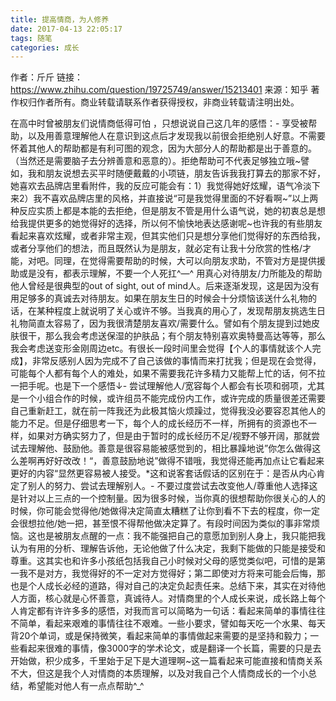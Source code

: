 ```yaml
---
title: 提高情商，为人修养
date: 2017-04-13 22:05:17
tags: 随笔
categories: 成长
---
```

作者：斤斤
链接：https://www.zhihu.com/question/19725749/answer/15213401
来源：知乎
著作权归作者所有。商业转载请联系作者获得授权，非商业转载请注明出处。

在高中时曾被朋友们说情商低得可怕 ，只想说说自己这几年的感悟：- 享受被帮助，以及用善意理解他人在意识到这点后才发现我以前很会拒绝别人好意。不需要怀着其他人的帮助都是有利可图的观念，因为大部分人的帮助都是出于善意的。（当然还是需要脑子去分辨善意和恶意的）。拒绝帮助可不代表足够独立哦<!--more-->~譬如，我和朋友说想去买平时随便戴戴的小项链，朋友告诉我我打算去的那家不好，她喜欢去品牌店里看附件，我的反应可能会有：1）我觉得她好炫耀，语气冷淡下来2）我不喜欢品牌店里的风格，并直接说“可是我觉得里面的不好看啊~”以上两种反应实质上都是本能的去拒绝，但是朋友不管是用什么语气说，她的初衷总是想给我提供更多的她觉得好的选择，所以何不愉快地表达感谢呢~也许我的有些朋友看起来喜欢炫耀，或者非常主观，但其实他们只是想分享他们觉得好的东西给我，或者分享他们的想法，而且既然认为是朋友，就必定有让我十分欣赏的性格/才能，对吧。同理，在觉得需要帮助的时候，大可以向朋友求助，不管对方是提供援助或是没有，都表示理解，不要一个人死扛^—^ 用真心对待朋友/力所能及的帮助他人曾经是很典型的out of sight, out of mind人。后来逐渐发现，这是因为没有用足够多的真诚去对待朋友。如果在朋友生日的时候会十分烦恼该送什么礼物的话，在某种程度上就说明了关心或许不够。当我真的用心了，发现帮朋友挑选生日礼物简直太容易了，因为我很清楚朋友喜欢/需要什么。譬如有个朋友提到过她皮肤很干，那么我会考虑送保湿的护肤品；有个朋友特别喜欢奥特曼高达等等，那么我会考虑送变形金刚周边etc。有很长一段时间里会觉得【个人的事情就该个人完成】，非常反感别人因为完成不了自己该做的事情而来打扰我；但是现在会觉得，可能每个人都有每个人的难处，如果不需要我花许多精力又能帮上忙的话，何不拉一把手呢。也是下一个感悟↓- 尝试理解他人/宽容每个人都会有长项和弱项，尤其是一个小组合作的时候，或许组员不能完成份内工作，或许完成的质量很差还需要自己重新赶工，就在前一阵我还为此极其恼火烦躁过，觉得我没必要容忍其他人的能力不足。但是仔细思考一下，每个人的成长经历不一样，所拥有的资源也不一样，如果对方确实努力了，但是由于暂时的成长经历不足/视野不够开阔，那就尝试去理解他、鼓励他。善意是很容易能被感觉到的，相比暴躁地说”你怎么做得这么差啊再好好改改！“，善意鼓励地说”做得不错哦，我觉得还能再加点让它看起来更好的内容“显然更容易被人接受。*这和说客套话假话的区别在于：是否从内心肯定了别人的努力、尝试去理解别人。- 不要过度尝试去改变他人/尊重他人选择这是针对以上三点的一个控制量。因为很多时候，当你真的很想帮助你很关心的人的时候，你可能会觉得他/她做得决定简直太糟糕了让你到看不下去的程度，你一定会很想拉他/她一把，甚至恨不得帮他做决定算了。有段时间因为类似的事非常烦恼。这也是被朋友点醒的一点：我不能强把自己的意愿加到别人身上，我只能把我认为有用的分析、理解告诉他，无论他做了什么决定，我剩下能做的只能是接受和尊重。这其实也和许多小孩纸包括我自己小时候对父母的感觉类似吧，可惜的是第一我不是对方，我觉得好的不一定对方觉得好；第二即使对方将来可能会后悔，那也是个人成长必经的道路，得对自己的决定负起责任来。总结下来，其实在对待他人方面，核心就是心怀善意，真诚待人。对情商里的个人成长来说，成长路上每个人肯定都有许许多多的感悟，对我而言可以简略为一句话：看起来简单的事情往往不简单，看起来艰难的事情往往不艰难。一些小要求，譬如每天吃一个水果、每天背20个单词，或是保持微笑，看起来简单的事情做起来需要的是坚持和毅力；一些看起来很难的事情，像3000字的学术论文，或是翻译一个长篇，需要的只是去开始做，积少成多，千里始于足下是大道理啊~这一篇看起来可能直接和情商关系不大，但这是我个人对情商的本质理解，以及对我自己个人情商成长的一个小总结，希望能对他人有一点点帮助^_^